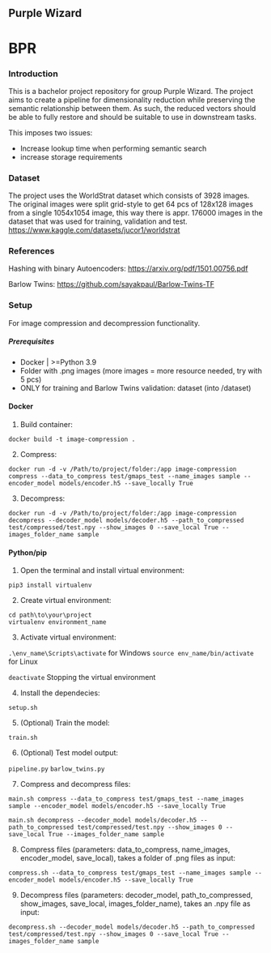 ## Purple Wizard

# BPR

### Introduction

This is a bachelor project repository for group Purple Wizard. The project aims to create a pipeline for dimensionality reduction while preserving the semantic relationship between them. As such, the reduced vectors should be able to fully restore and should be suitable to use in downstream tasks.

This imposes two issues:

* Increase lookup time when performing semantic search
* increase storage requirements

### Dataset
The project uses the WorldStrat dataset which consists of 3928 images. The original images were split grid-style to get 64 pcs of 128x128 images from a single 1054x1054 image, this way there is appr. 176000 images in the dataset that was used for training, validation and test. https://www.kaggle.com/datasets/jucor1/worldstrat

### References

Hashing with binary Autoencoders: https://arxiv.org/pdf/1501.00756.pdf

Barlow Twins: https://github.com/sayakpaul/Barlow-Twins-TF

### Setup

For image compression and decompression functionality.

##### Prerequisites

- Docker | >=Python 3.9
- Folder with .png images (more images = more resource needed, try with 5 pcs)
- ONLY for training and Barlow Twins validation: dataset (into /dataset)

#### Docker

1. Build container:

``docker build -t image-compression .``

2. Compress:

```
docker run -d -v /Path/to/project/folder:/app image-compression compress --data_to_compress test/gmaps_test --name_images sample --encoder_model models/encoder.h5 --save_locally True
```

3. Decompress:

```
docker run -d -v /Path/to/project/folder:/app image-compression decompress --decoder_model models/decoder.h5 --path_to_compressed test/compressed/test.npy --show_images 0 --save_local True --images_folder_name sample
```

#### Python/pip

1. Open the terminal and install virtual environment:

``pip3 install virtualenv``

2. Create virtual environment:

```
cd path\to\your\project
virtualenv environment_name
```

3. Activate virtual environment:

``.\env_name\Scripts\activate`` for Windows
``source env_name/bin/activate`` for Linux

``deactivate`` Stopping the virtual environment

4. Install the dependecies:

``setup.sh``

5. (Optional) Train the model:

``train.sh``

6. (Optional) Test model output:

``pipeline.py``
``barlow_twins.py``

7. Compress and decompress files:

```
main.sh compress --data_to_compress test/gmaps_test --name_images sample --encoder_model models/encoder.h5 --save_locally True
```

```
main.sh decompress --decoder_model models/decoder.h5 --path_to_compressed test/compressed/test.npy --show_images 0 --save_local True --images_folder_name sample
```

8. Compress files (parameters: data_to_compress, name_images, encoder_model, save_local), takes a folder of .png files as input:

```
compress.sh --data_to_compress test/gmaps_test --name_images sample --encoder_model models/encoder.h5 --save_locally True
```

9. Decompress files (parameters: decoder_model, path_to_compressed, show_images, save_local, images_folder_name), takes an .npy file as input:

```
decompress.sh --decoder_model models/decoder.h5 --path_to_compressed test/compressed/test.npy --show_images 0 --save_local True --images_folder_name sample
```

